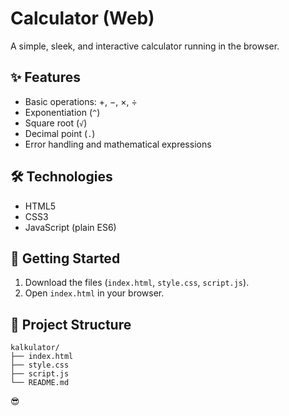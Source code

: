 #  Calculator (Web)

A simple, sleek, and interactive calculator running in the browser.

## ✨ Features

- Basic operations: +, −, ×, ÷
- Exponentiation (`^`)
- Square root (`√`)
- Decimal point (`.`)
- Error handling and mathematical expressions

## 🛠 Technologies

- HTML5
- CSS3
- JavaScript (plain ES6)

## 🚀 Getting Started

1. Download the files (`index.html`, `style.css`, `script.js`).
2. Open `index.html` in your browser.

## 📂 Project Structure

```
kalkulator/
├── index.html
├── style.css
├── script.js
└── README.md
```

 😎
